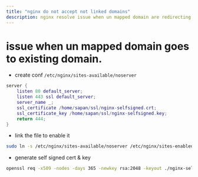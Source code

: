 ```yaml
---
title: "nginx do not accept not linked domains"
description: nginx resolve issue when un mapped domain are redirecting to other domain
---
```


# issue when un mapped domain goes to existing domain.

* create conf `/etc/nginx/sites-available/noserver`
```lua
server {
    listen 80 default_server;
    listen 443 ssl default_server;
    server_name _;
    ssl_certificate /home/sapan/ssl/nginx-selfsigned.crt;
    ssl_certificate_key /home/sapan/ssl/nginx-selfsigned.key;
    return 444;
}
```
* link the file to enable it
```bash
sudo ln -s /etc/nginx/sites-available/noserver /etc/nginx/sites-enabled/
```

* generate self signed cert & key
```bash
openssl req -x509 -nodes -days 365 -newkey rsa:2048 -keyout ./nginx-selfsigned.key -out ./nginx-selfsigned.crt
```
